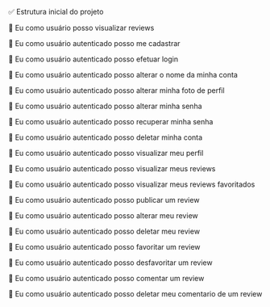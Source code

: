 :white_check_mark: Estrutura inicial do projeto

:black_square_button: Eu como usuário posso visualizar reviews 

:black_square_button: Eu como usuário autenticado posso me cadastrar 

:black_square_button: Eu como usuário autenticado posso efetuar login 

:black_square_button: Eu como usuário autenticado posso alterar o nome da minha conta 

:black_square_button: Eu como usuário autenticado posso alterar minha foto de perfil

:black_square_button: Eu como usuário autenticado posso alterar minha senha 

:black_square_button: Eu como usuário autenticado posso recuperar minha senha 

:black_square_button: Eu como usuário autenticado posso deletar minha conta 

:black_square_button: Eu como usuário autenticado posso visualizar meu perfil

:black_square_button: Eu como usuário autenticado posso visualizar meus reviews 

:black_square_button: Eu como usuário autenticado posso visualizar meus reviews favoritados

:black_square_button: Eu como usuário autenticado posso publicar um review 

:black_square_button: Eu como usuário autenticado posso alterar meu review

:black_square_button: Eu como usuário autenticado posso deletar meu review 

:black_square_button: Eu como usuário autenticado posso favoritar um review 

:black_square_button: Eu como usuário autenticado posso desfavoritar um review 

:black_square_button: Eu como usuário autenticado posso comentar um review 

:black_square_button: Eu como usuário autenticado posso deletar meu comentario de um review 
